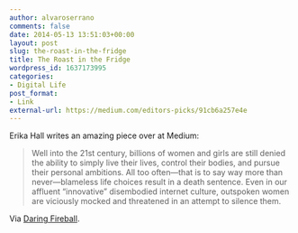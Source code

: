 ```yaml
---
author: alvaroserrano
comments: false
date: 2014-05-13 13:51:03+00:00
layout: post
slug: the-roast-in-the-fridge
title: The Roast in the Fridge
wordpress_id: 1637173995
categories:
- Digital Life
post_format:
- Link
external-url: https://medium.com/editors-picks/91cb6a257e4e
---
```


Erika Hall writes an amazing piece over at Medium:



<blockquote>Well into the 21st century, billions of women and girls are still denied the ability to simply live their lives, control their bodies, and pursue their personal ambitions. All too often—that is to say way more than never—blameless life choices result in a death sentence. Even in our affluent “innovative” disembodied internet culture, outspoken women are viciously mocked and threatened in an attempt to silence them.</blockquote>



Via [Daring Fireball](http://daringfireball.net/linked/2014/05/12/roast-in-fridge).
